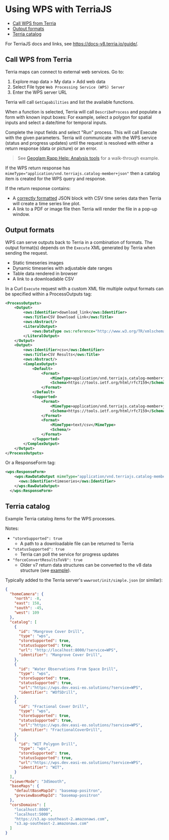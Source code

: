 # Using WPS with TerriaJS

- [Call WPS from Terria](#Call-WPS-from-Terria)
- [Output formats](#Output-formats)
- [Terria catalog](#terria-catalog)

For TerriaJS docs and links, see https://docs-v8.terria.io/guide/.

## Call WPS from Terria

Terria maps can connect to external web services. Go to:

1. Explore map data > My data > Add web data
1. Select File type `Web Processing Service (WPS) Server`
1. Enter the WPS server URL

Terria will call `GetCapabilities` and list the available functions.

When a function is selected, Terria will call `DescribeProcess` and populate a form with known input boxes: For example, select a polygon for spatial inputs and select a date/time for temporal inputs.

Complete the input fields and select "Run" process. This will call Execute with the given parameters. Terria will communicate with the WPS service (status and progress updates) until the request is resolved with either a return response (data or picture) or an error.

> See [Geoglam Rapp Help: Analysis tools](https://eo-data.csiro.au/remotesensing/rapp-help/analysis-tools/) for a walk-through example.

If the WPS return response has `mimeType="application/vnd.terriajs.catalog-member+json"` then a catalog item is created for the WPS query and response.

If the return response contains:

- A [correctly formatted](https://github.com/TerriaJS/RaPPMap/issues/133#issuecomment-1498523637) JSON block with CSV time series data then Terria will create a time series line plot.
- A link to a PDF or image file then Terria will render the file in a pop-up window.

## Output formats

WPS can serve outputs back to Terria in a combination of formats. The output format(s) depends on the `Execute` XML generated by Terria when sending the request.

- Static timeseries images 
- Dynamic timeseries with adjustable date ranges
- Table data rendered in browser
- A link to a downloadable CSV

In a Curl `Execute` request with a custom XML file multiple output formats can be specified within a ProcessOutputs tag:

```xml
<ProcessOutputs>
    <Output>
        <ows:Identifier>download_link</ows:Identifier>
        <ows:Title>CSV Download Link</ows:Title>
        <ows:Abstract/>
        <LiteralOutput>
            <ows:DataType ows:reference="http://www.w3.org/TR/xmlschema-2/#string">string</ows:DataType>
        </LiteralOutput>
    </Output>
    <Output>
        <ows:Identifier>csv</ows:Identifier>
        <ows:Title>CSV Results</ows:Title>
        <ows:Abstract/>
        <ComplexOutput>
            <Default>
                <Format>
                    <MimeType>application/vnd.terriajs.catalog-member+json</MimeType>
                    <Schema>https://tools.ietf.org/html/rfc7159</Schema>
                </Format>
            </Default>
            <Supported>
                <Format>
                    <MimeType>application/vnd.terriajs.catalog-member+json</MimeType>
                    <Schema>https://tools.ietf.org/html/rfc7159</Schema>
                </Format>
                <Format>
                    <MimeType>text/csv</MimeType>
                    <Schema/>
                </Format>
            </Supported>
        </ComplexOutput>
    </Output>
</ProcessOutputs>
```

Or a ResponseForm tag:

```xml
<wps:ResponseForm>
    <wps:RawDataOutput mimeType="application/vnd.terriajs.catalog-member+json">
      <ows:Identifier>timeseries</ows:Identifier>
    </wps:RawDataOutput>
  </wps:ResponseForm>
```

## Terria catalog

Example Terria catalog items for the WPS processes.

Notes:

- `"storeSupported": true`
   - A path to a downloadable file can be returned to Terria
- `"statusSupported": true`
   - Terria can poll the service for progress updates
- `"forceConvertResultsToV8": true`
   - Older v7 return data structures can be converted to the v8 data structure (see [example](https://github.com/TerriaJS/RaPPMap/issues/133#issuecomment-1498523637)).

Typically added to the Terria server's `wwwroot/init/simple.json` (or similar):
```json
{
  "homeCamera": {
    "north": -8,
    "east": 158,
    "south": -45,
    "west": 109
  },
  "catalog": [
    {
      "id": "Mangrove Cover Drill",
      "type": "wps",
      "storeSupported": true,
      "statusSupported": true,
      "url": "http://localhost:8000/?service=WPS",
      "identifier": "Mangrove Cover Drill",
    },
    {
      "id": "Water Observations From Space Drill",
      "type": "wps",
      "storeSupported": true,
      "statusSupported": true,
      "url":"https://wps.dev.easi-eo.solutions/?service=WPS",
      "identifier": "WOfSDrill",
    },
    {
      "id": "Fractional Cover Drill",
      "type": "wps",
      "storeSupported": true,
      "statusSupported": true,
      "url":"https://wps.dev.easi-eo.solutions/?service=WPS",
      "identifier": "FractionalCoverDrill",
    },
    {
      "id": "WIT Polygon Drill",
      "type": "wps",
      "storeSupported": true,
      "statusSupported": true,
      "url":"https://wps.dev.easi-eo.solutions/?service=WPS",
      "identifier": "WIT",
    }
  ],
  "viewerMode": "3dSmooth",
  "baseMaps": {
    "defaultBaseMapId": "basemap-positron",
    "previewBaseMapId": "basemap-positron"
  },
  "corsDomains": [ 
    "localhost:8000",
    "localhost:5000",
    "https://s3.ap-southeast-2.amazonaws.com",
    "s3.ap-southeast-2.amazonaws.com"
  ]
}
```
